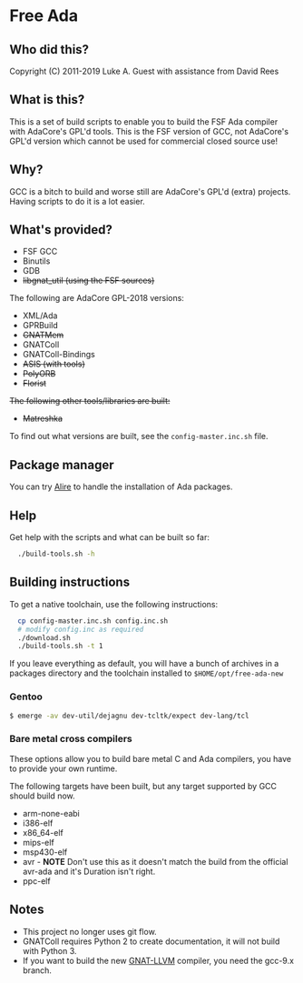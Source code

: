 # Free Ada

## Who did this?

Copyright (C) 2011-2019 Luke A. Guest with assistance from David Rees

## What is this?

This is a set of build scripts to enable you to build the FSF Ada compiler with AdaCore's GPL'd tools. This is the FSF
version of GCC, not AdaCore's GPL'd version which cannot be used for commercial closed source use!

## Why?

GCC is a bitch to build and worse still are AdaCore's GPL'd (extra) projects. Having scripts to do it is a lot easier.

## What's provided?

* FSF GCC
* Binutils
* GDB
* ~~libgnat_util (using the FSF sources)~~

The following are AdaCore GPL-2018 versions:

* XML/Ada
* GPRBuild
* ~~GNATMem~~
* GNATColl
* GNATColl-Bindings
* ~~ASIS (with tools)~~
* ~~PolyORB~~
* ~~Florist~~

~~The following other tools/libraries are built:~~

* ~~Matreshka~~

To find out what versions are built, see the ```config-master.inc.sh``` file.

## Package manager

You can try [Alire](https://github.com/mosteo/alire) to handle the installation of Ada packages.

## Help

Get help with the scripts and what can be built so far:

```bash
  ./build-tools.sh -h
```

## Building instructions

To get a native toolchain, use the following instructions:

```bash
  cp config-master.inc.sh config.inc.sh
  # modify config.inc as required
  ./download.sh
  ./build-tools.sh -t 1
```

If you leave everything as default, you will have a bunch of archives in a packages directory and the toolchain installed
to ```$HOME/opt/free-ada-new```

### Gentoo

```bash
$ emerge -av dev-util/dejagnu dev-tcltk/expect dev-lang/tcl
```

### Bare metal cross compilers

These options allow you to build bare metal C and Ada compilers, you have to provide your own runtime.

The following targets have been built, but any target supported by GCC should build now.

* arm-none-eabi
* i386-elf
* x86_64-elf
* mips-elf
* msp430-elf
* avr - **NOTE** Don't use this as it doesn't match the build from the official avr-ada and it's Duration isn't right.
* ppc-elf

## Notes

* This project no longer uses git flow.
* GNATColl requires Python 2 to create documentation, it will not build with Python 3.
* If you want to build the new [GNAT-LLVM](https://github.com/AdaCore/gnat-llvm) compiler, you need the gcc-9.x branch.
